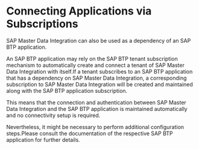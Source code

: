 <!-- loio678c85e0643a4ddba3c4fb62e0fdd952 -->

# Connecting Applications via Subscriptions

SAP Master Data Integration can also be used as a dependency of an SAP BTP application.

An SAP BTP application may rely on the SAP BTP tenant subscription mechanism to automatically create and connect a tenant of SAP Master Data Integration with itself.If a tenant subscribes to an SAP BTP application that has a dependency on SAP Master Data Integration, a corresponding subscription to SAP Master Data Integration will be created and maintained along with the SAP BTP application subscription.

This means that the connection and authentication between SAP Master Data Integration and the SAP BTP application is maintained automatically and no connectivity setup is required.

Nevertheless, it might be necessary to perform additional configuration steps.Please consult the documentation of the respective SAP BTP application for further details.

